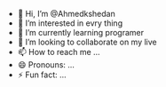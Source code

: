 - 👋 Hi, I’m @Ahmedkshedan
- 👀 I’m interested in evry thing
- 🌱 I’m currently learning programer
- 💞️ I’m looking to collaborate on my live
- 📫 How to reach me ...
- 😄 Pronouns: ...
- ⚡ Fun fact: ...

<!---
Ahmedkshedan/Ahmedkshedan is a ✨ special ✨ repository because its `README.md` (this file) appears on your GitHub profile.
You can click the Preview link to take a look at your changes.
--->
